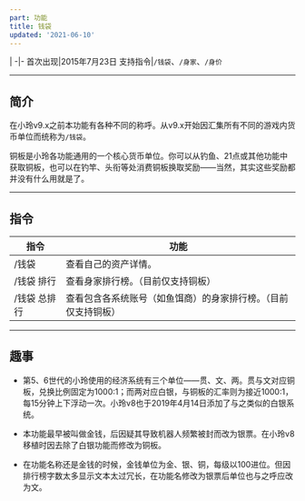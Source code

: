```yaml
---
part: 功能
title: 钱袋
updated: '2021-06-10'
---
```


 |
-|-
首次出现|2015年7月23日
支持指令|`/钱袋`、`/身家`、`/身价`

---

## 简介

在小玲v9.x之前本功能有各种不同的称呼。从v9.x开始因汇集所有不同的游戏内货币单位而统称为`/钱袋`。

铜板是小玲各功能通用的一个核心货币单位。你可以从钓鱼、21点或其他功能中获取铜板，也可以在钓竿、头衔等处消费铜板换取奖励——当然，其实这些奖励都并没有什么用就是了。

---

## 指令

指令|功能
---|---
/钱袋|查看自己的资产详情。
/钱袋 排行|查看身家排行榜。（目前仅支持铜板）
/钱袋 总排行|查看包含各系统账号（如鱼饵商）的身家排行榜。（目前仅支持铜板）

---

## 趣事

- 第5、6世代的小玲使用的经济系统有三个单位——贯、文、两。贯与文对应铜板，兑换比例固定为1000:1；而两对应白银，与铜板的汇率则为接近1000:1，每15分钟上下浮动一次。小玲v8也于2019年4月14日添加了与之类似的白银系统。

- 本功能最早被叫做金钱，后因疑其导致机器人频繁被封而改为银票。在小玲v8移植时因去除了白银功能而修改为铜板。

- 在功能名称还是金钱的时候，金钱单位为金、银、铜，每级以100进位。但因排行榜字数太多显示文本太过冗长，在功能名修改为银票后单位也与之呼应改为文。